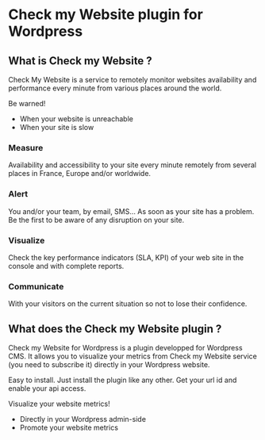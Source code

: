 # Check my Website plugin for Wordpress

## What is Check my Website ?

Check My Website is a service to remotely monitor websites availability and performance every minute from various places around the world.

Be warned!
- When your website is unreachable
- When your site is slow

### Measure

Availability and accessibility to your site every minute remotely from several places in France, Europe and/or worldwide.

### Alert

You and/or your team, by email, SMS… As soon as your site has a problem. Be the first to be aware of any disruption on your site.

### Visualize

Check the key performance indicators (SLA, KPI) of your web site in the console and with complete reports.

### Communicate

With your visitors on the current situation so not to lose their confidence.

## What does the Check my Website plugin ?

Check my Website for Wordpress is a plugin developped for Wordpress CMS. It allows you to visualize your metrics from Check my Website service (you need to subscribe it) directly in your Wordpress website.

Easy to install. Just install the plugin like any other. Get your url id and enable your api access.

Visualize your website metrics!
- Directly in your Wordpress admin-side
- Promote your website metrics
